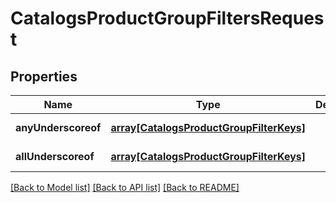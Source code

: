 # CatalogsProductGroupFiltersRequest

## Properties
Name | Type | Description | Notes
------------ | ------------- | ------------- | -------------
**anyUnderscoreof** | [**array[CatalogsProductGroupFilterKeys]**](CatalogsProductGroupFilterKeys.md) |  | [default to null]
**allUnderscoreof** | [**array[CatalogsProductGroupFilterKeys]**](CatalogsProductGroupFilterKeys.md) |  | [default to null]

[[Back to Model list]](../README.md#documentation-for-models) [[Back to API list]](../README.md#documentation-for-api-endpoints) [[Back to README]](../README.md)


